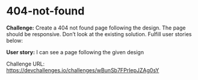 # 404-not-found

**Challenge:** Create a 404 not found page following the design. The page should be responsive. Don’t look at the existing solution. Fulfill user stories below:

**User story:** I can see a page following the given design

Challenge URL: <https://devchallenges.io/challenges/wBunSb7FPrIepJZAg0sY>
